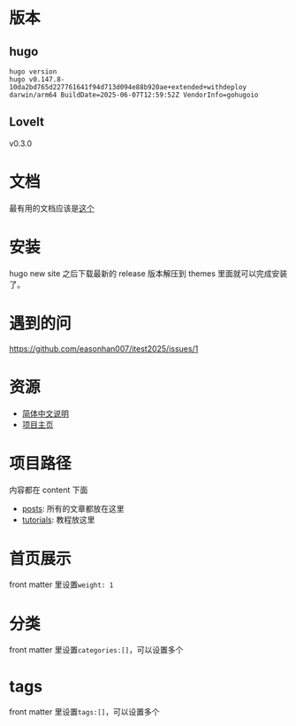 # 版本

## hugo

```
hugo version
hugo v0.147.8-10da2bd765d227761641f94d713d094e88b920ae+extended+withdeploy darwin/arm64 BuildDate=2025-06-07T12:59:52Z VendorInfo=gohugoio
```

## LoveIt

v0.3.0

# 文档

最有用的文档应该是[这个](https://hugoloveit.com/categories/documentation/)

# 安装

hugo new site 之后下载最新的 release 版本解压到 themes 里面就可以完成安装了。

# 遇到的问

https://github.com/easonhan007/itest2025/issues/1

# 资源

- [简体中文说明](https://github.com/dillonzq/LoveIt/blob/master/README.zh-cn.md)
- [项目主页](https://github.com/dillonzq/LoveIt/)

# 项目路径

内容都在 content 下面

- [posts](https://github.com/easonhan007/itest2025/tree/main/content/posts): 所有的文章都放在这里
- [tutorials](https://github.com/easonhan007/itest2025/tree/main/content/tutorials): 教程放这里

# 首页展示

front matter 里设置`weight: 1`

# 分类

front matter 里设置`categories:[]`，可以设置多个

# tags

front matter 里设置`tags:[]`，可以设置多个
